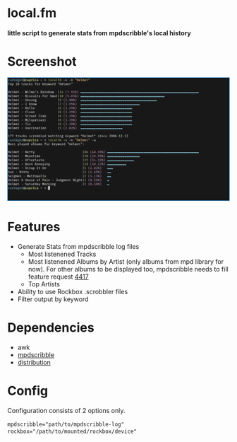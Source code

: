 # local.fm

#### little script to generate stats from mpdscribble's local history


# Screenshot
![local.fm](screenshot.png "local.fm in action")

# Features
* Generate Stats from mpdscribble log files
  + Most listenened Tracks
  + Most listenened Albums by Artist (only albums from mpd library for now). For other albums to be displayed too, mpdscribble needs to fill feature request [4417](http://bugs.musicpd.org/view.php?id=4417)
  + Top Artists
* Ability to use Rockbox .scrobbler files
* Filter output by keyword

# Dependencies

* awk
* [mpdscribble](http://git.musicpd.org/cgit/master/mpdscribble.git/)
* [distribution](https://github.com/philovivero/distribution)

# Config

Configuration consists of 2 options only.

```
mpdscribble="path/to/mpdscribble-log"
rockbox="/path/to/mounted/rockbox/device"
```


